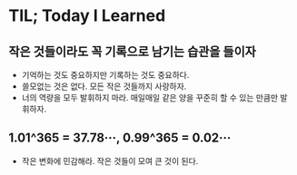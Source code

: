 # TIL; Today I Learned

## 작은 것들이라도 꼭 기록으로 남기는 습관을 들이자

- 기억하는 것도 중요하지만 기록하는 것도 중요하다.
- 쓸모없는 것은 없다. 모든 작은 것들까지 사랑하자.
- 너의 역량을 모두 발휘하지 마라. 매일매일 같은 양을 꾸준히 할 수 있는 만큼만 발휘하자.

## 1.01^365 = 37.78···, 0.99^365 = 0.02···

- 작은 변화에 민감해라. 작은 것들이 모여 큰 것이 된다.